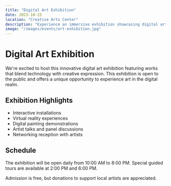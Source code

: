 ```yaml
---
title: "Digital Art Exhibition"
date: 2023-10-25
location: "Creative Arts Center"
description: "Experience an immersive exhibition showcasing digital artworks from talented local and international artists."
image: "/images/events/art-exhibition.jpg"
---
```


# Digital Art Exhibition

We're excited to host this innovative digital art exhibition featuring works that blend technology with creative expression. This exhibition is open to the public and offers a unique opportunity to experience art in the digital realm.

## Exhibition Highlights

- Interactive installations
- Virtual reality experiences
- Digital painting demonstrations
- Artist talks and panel discussions
- Networking reception with artists

## Schedule

The exhibition will be open daily from 10:00 AM to 8:00 PM. Special guided tours are available at 2:00 PM and 6:00 PM.

Admission is free, but donations to support local artists are appreciated.
